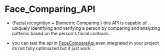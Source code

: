 # Face_Comparing_API
- (Facial recognition + Biometric Comparing ) this API is capable of uniquely identifying and verifying a person by comparing and analyzing patterns based on the person's facial contours.

- you can test the api in [FaceCompareApi](https://face-comparig-api.herokuapp.com/),even integrated in your project its not fully optimiazed but it just work . 

